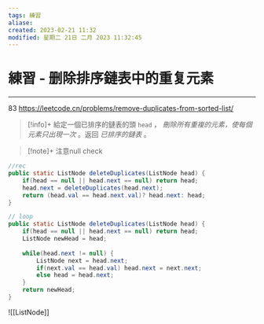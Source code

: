```yaml
---
tags: 練習
aliase: 
created: 2023-02-21 11:32
modified: 星期二 21日 二月 2023 11:32:45
---
```


# 練習 - 删除排序鏈表中的重复元素
***
83 https://leetcode.cn/problems/remove-duplicates-from-sorted-list/

>[!info]+
>給定一個已排序的鏈表的頭 `head` ， _刪除所有重複的元素，使每個元素只出現一次_ 。返回 _已排序的鏈表_ 。

>[!note]+
>注意null check

```java
//rec
public static ListNode deleteDuplicates(ListNode head) {
	if(head == null || head.next == null) return head;
	head.next = deleteDuplicates(head.next);
	return (head.val == head.next.val)? head.next: head;
}
```


```java
// loop
public static ListNode deleteDuplicates(ListNode head) {
	if(head == null || head.next == null) return head;
	ListNode newHead = head;
	
	while(head.next != null) {
		ListNode next = head.next;
		if(next.val == head.val) head.next = next.next;
		else head = head.next;
	}
	return newHead;
}
```

![[ListNode]]
